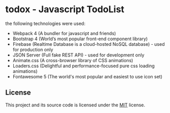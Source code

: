 # todox - Javascript TodoList

the following technologies were used:

- Webpack 4 (A bundler for javascript and friends)
- Bootstrap 4 (World’s most popular front-end component library)
- Firebase (Realtime Database is a cloud-hosted NoSQL database) - used for production only
- JSON Server (Full fake REST API) - used for development only
- Animate.css (A cross-browser library of CSS animations)
- Loaders.css (Delightful and performance-focused pure css loading animations)
- Fontawesome 5 (The world's most popular and easiest to use icon set)

## License

This project and its source code is licensed under the [MIT](LICENSE.txt) license.
